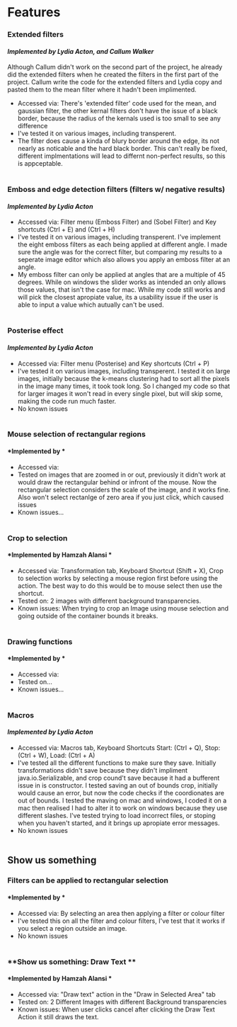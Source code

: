 # Features

### **Extended filters**
#### *Implemented by Lydia Acton, and Callum Walker*
Although Callum didn't work on the second part of the project, he already did the extended filters when he created the filters in the first part of the project. Callum write the code for the extended filters and Lydia copy and pasted them to the mean filter where it hadn't been implimented. 
- Accessed via: There's 'extended filter' code used for the mean, and gaussian filter, the other kernal filters don't have the issue of a black border, because the radius of the kernals used is too small to see any difference
- I've tested it on various images, including transperent.
- The filter does cause a kinda of blury border around the edge, its not nearly as noticable and the hard black border. This can't really be fixed, different implmentations will lead to differnt non-perfect results, so this is appceptable.
<br/><br/>

### **Emboss and edge detection filters (filters w/ negative results)**
#### *Implemented by Lydia Acton*
- Accessed via: Filter menu (Emboss Filter) and (Sobel Filter) and Key shortcuts (Ctrl + E) and (Ctrl + H)
- I've tested it on various images, including transperent. I've implement the eight emboss filters as each being applied at different angle. I made sure the angle was for the correct filter, but comparing my results to a seperate image editor which also allows you apply an emboss filter at an angle. 
- My emboss filter can only be applied at angles that are a multiple of 45 degrees. While on windows the slider works as intended an only allows those values, that isn't the case for mac. While my code still works and will pick the closest apropiate value, its a usability issue if the user is able to input a value which autually can't be used.
<br/><br/>

### **Posterise effect**
#### *Implemented by Lydia Acton*
- Accessed via: Filter menu (Posterise) and Key shortcuts (Ctrl + P)
- I've tested it on various images, including transperent. I tested it on large images, initially because the k-means clustering had to sort all the pixels in the image many times, it took took long. So I changed my code so that for larger images it won't read in every single pixel, but will skip some, making the code run much faster.
- No known issues
<br/><br/>

### **Mouse selection of rectangular regions**
#### *Implemented by *
- Accessed via: 
- Tested on images that are zoomed in or out, previously it didn't work at would draw the rectangular behind or infront of the mouse. Now the rectangular selection considers the scale of the image, and it works fine. Also won't select rectanlge of zero area if you just click, which caused issues
- Known issues...
<br/><br/>

### **Crop to selection**
#### *Implemented by Hamzah Alansi *
- Accessed via: Transformation tab, Keyboard Shortcut (Shift + X), Crop to selection works by selecting a mouse region first before using the action. The best way to do this would be to mouse select then use the shortcut.
- Tested on: 2 images with different background transparencies.
- Known issues: When trying to crop an Image using mouse selection and going outside of the container bounds it breaks.
<br/><br/>

### **Drawing functions**
#### *Implemented by *
- Accessed via: 
- Tested on...
- Known issues...
<br/><br/>

### **Macros**
#### *Implemented by Lydia Acton*
- Accessed via: Macros tab, Keyboard Shortcuts Start: (Ctrl + Q), Stop:(Ctrl + W), Load: (Ctrl + A)
- I've tested all the different functions to make sure they save. Initially transformations didn't save because they didn't impliment java.io.Serializable, and crop cound't save because it had a bufferent issue in is constructor. I tested saving an out of bounds crop, initially would cause an error, but now the code checks if the coordionates are out of bounds. I tested the maving on mac and windows, I coded it on a mac then realised I had to alter it to work on windows because they use different slashes. I've tested trying to load incorrect files, or stoping when you haven't started, and it brings up apropiate error messages. 
- No known issues
<br/><br/>

## **Show us something**

### **Filters can be applied to rectangular selection**
#### *Implemented by *
- Accessed via: By selecting an area then applying a filter or colour filter
- I've tested this on all the filter and colour filters, I've test that it works if you select a region outside an image.
- No known issues
<br/><br/>

### **Show us something: Draw Text **
#### *Implemented by Hamzah Alansi *
- Accessed via: "Draw text" action in the "Draw in Selected Area" tab
- Tested on: 2 Different Images with different Background transparencies
- Known issues: When user clicks cancel after clicking the Draw Text Action it still draws the text.
<br/><br/>